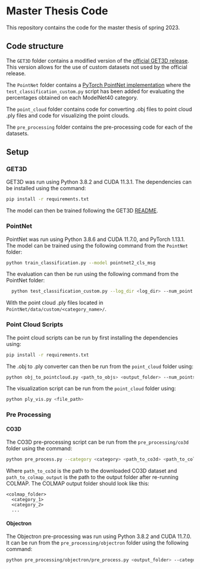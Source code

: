 # Master Thesis Code

This repository contains the code for the master thesis of spring 2023.

## Code structure

The `GET3D` folder contains a modified version of the [official GET3D release](https://github.com/nv-tlabs/GET3D). This version allows for the use of custom datasets not used by the official release.

The `PointNet` folder contains a [PyTorch PointNet implementation](https://github.com/yanx27/Pointnet_Pointnet2_pytorch) where the `test_classification_custom.py` script has been added for evaluating the percentages obtained on each ModelNet40 category.

The `point_cloud` folder contains code for converting .obj files to point cloud .ply files and code for visualizing the point clouds.

The `pre_processing` folder contains the pre-processing code for each of the datasets.

## Setup

### GET3D

GET3D was run using Python 3.8.2 and CUDA 11.3.1. The dependencies can be installed using the command:

```bash
pip install -r requirements.txt
```

The model can then be trained following the GET3D [README](https://github.com/nv-tlabs/GET3D/blob/master/README.md).

### PointNet

PointNet was run using Python 3.8.6 and CUDA 11.7.0, and PyTorch 1.13.1. The model can be trained using the following command from the `PointNet` folder:

```bash
python train_classification.py --model pointnet2_cls_msg
```

The evaluation can then be run using the following command from the PointNet folder:

```bash
  python test_classification_custom.py --log_dir <log_dir> --num_point <num_point>
```

With the point cloud .ply files located in `PointNet/data/custom/<category_name>/`.

### Point Cloud Scripts

The point cloud scripts can be run by first installing the dependencies using:

```bash
pip install -r requirements.txt
```

The .obj to .ply converter can then be run from the `point_cloud` folder using:

```bash
python obj_to_pointcloud.py <path_to_objs> <output_folder> --num_points <num_points>
```

The visualization script can be run from the `point_cloud` folder using:
```bash
python ply_vis.py <file_path>
```

### Pre Processing

#### CO3D

The CO3D pre-processing script can be run from the `pre_processing/co3d` folder using the command:

```bash
python pre_process.py --category <category> <path_to_co3d> <path_to_colmap_output> <output_folder>
```

Where `path_to_co3d` is the path to the downloaded CO3D dataset and `path_to_colmap_output` is the path to the output folder after re-running COLMAP. The COLMAP output folder should look like this:

```
<colmap_folder>
  <category_1>
  <category_2>
  ...
```

#### Objectron

The Objectron pre-processing was run using Python 3.8.2 and CUDA 11.7.0. It can be run from the `pre_processing/objectron` folder using the following command:

```bash
python pre_processing/objectron/pre_process.py <output_folder> --category <category>
```


